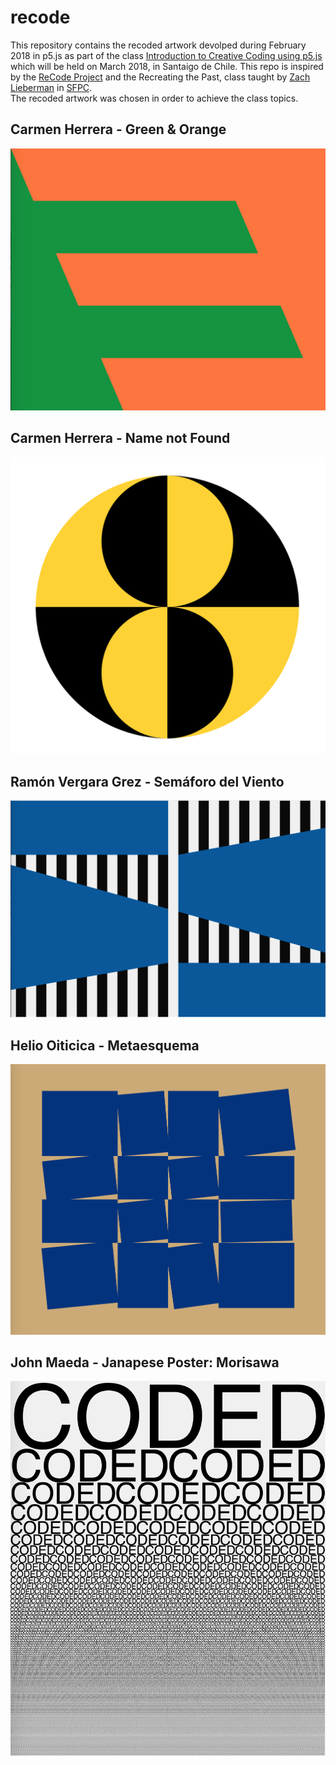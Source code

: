 # recode
This repository contains the recoded artwork devolped during February 2018 in p5.js as part of the class [Introduction to Creative Coding using p5.js](https://github.com/guillemontecinos/programacion_creativa_p5js) which will be held on March 2018, in Santaigo de Chile. This repo is inspired by the [ReCode Project](http://recodeproject.com/) and the Recreating the Past, class taught by [Zach Lieberman](https://github.com/ofZach) in [SFPC](http://sfpc.io/).<br>
The recoded artwork was chosen in order to achieve the class topics.

## Carmen Herrera - Green & Orange
[![](https://github.com/guillemontecinos/recode/blob/master/herrera_carmen-green_and_orange/documentation/green_and_orange_recoded.png)](https://github.com/guillemontecinos/recode/blob/master/herrera_carmen-green_and_orange)

## Carmen Herrera - Name not Found
[![](https://github.com/guillemontecinos/recode/blob/master/herrera_carmen-NA_black_and_yellow_circles/documentation/NA_black_and_yellow_circles_recoded.png)](https://github.com/guillemontecinos/recode/blob/master/herrera_carmen-NA_black_and_yellow_circles)

## Ramón Vergara Grez - Semáforo del Viento
[![](https://github.com/guillemontecinos/recode/blob/master/vergara_grez-semaforo-del-viento/documentation/semaforo_del_viento_recoded.png)](https://github.com/guillemontecinos/recode/blob/master/vergara_grez-semaforo-del-viento)

## Helio Oiticica - Metaesquema
[![](https://github.com/guillemontecinos/recode/blob/master/oiticica_helio_metaesquema/documentation/metaesquema_recoded.png)](https://github.com/guillemontecinos/recode/blob/master/oiticica_helio_metaesquema)

## John Maeda - Janapese Poster: Morisawa
[![](https://github.com/guillemontecinos/recode/blob/master/maeda_john-morisawa/documentation/morisawa_coded.png)](https://github.com/guillemontecinos/recode/blob/master/maeda_john-morisawa)
